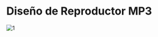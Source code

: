 # Diseño de Reproductor MP3

![1](https://user-images.githubusercontent.com/75953873/177402719-2945e7cc-45ea-4ee6-88ae-76a53a6956db.png)
